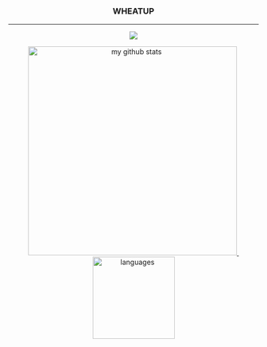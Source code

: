 <h3 align="center">WHEATUP</h3>

---

<!--
<p align="center">
    <img src="https://spotify-github-profile.vercel.app/api/view?uid=pgqr8yvlxxfkus0b97hsk5jwn&cover_image=true"/>
</p>
-->

<a href="#">
    <p align="center">
        <img src="https://github-profile-trophy.vercel.app/?username=wheatup&column=7&theme=onedark"/>
    </p>
</a>

<a align="center" href="#">
    <p align="center">
    <img src="https://github-readme-stats.vercel.app/api?username=wheatup&show_icons=true&theme=tokyonight" alt="my github stats" width="420"/>&nbsp;<img src="https://github-readme-stats.vercel.app/api/top-langs/?username=wheatup&layout=compact&theme=tokyonight" alt="languages" height="165">
    </p>
</a>
